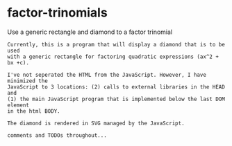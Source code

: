 factor-trinomials
=================

Use a generic rectangle and diamond to a factor trinomial



        
    Currently, this is a program that will display a diamond that is to be used
    with a generic rectangle for factoring quadratic expressions (ax^2 + bx +c).
        
    I've not seperated the HTML from the JavaScript. However, I have minimized the
    JavaScript to 3 locations: (2) calls to external libraries in the HEAD and
    (1) the main JavaScript program that is implemented below the last DOM element
    in the html BODY. 
        
    The diamond is rendered in SVG managed by the JavaScript. 
            
    comments and TODOs throughout...
 
